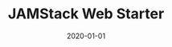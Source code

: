 ---
title:  JAMStack Web Starter
description: A static site boilerplate utilising Eleventy, Tailwind CSS, ES6 and PostCSS.
date: 2020-01-01
project_url: https://webstarter.chriscollins.me/
---